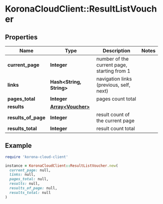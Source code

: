 # KoronaCloudClient::ResultListVoucher

## Properties

| Name | Type | Description | Notes |
| ---- | ---- | ----------- | ----- |
| **current_page** | **Integer** | number of the current page, starting from 1 |  |
| **links** | **Hash&lt;String, String&gt;** | navigation links (previous, self, next) |  |
| **pages_total** | **Integer** | pages count total |  |
| **results** | [**Array&lt;Voucher&gt;**](Voucher.md) |  |  |
| **results_of_page** | **Integer** | result count of the current page |  |
| **results_total** | **Integer** | result count total |  |

## Example

```ruby
require 'korona-cloud-client'

instance = KoronaCloudClient::ResultListVoucher.new(
  current_page: null,
  links: null,
  pages_total: null,
  results: null,
  results_of_page: null,
  results_total: null
)
```

